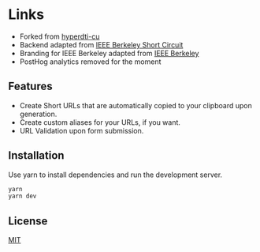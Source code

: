 # Links
- Forked from [hyperdti-cu](https://hyperdt.in/)
- Backend adapted from [IEEE Berkeley Short Circuit](https://github.com/IEEEBerkeley/short-circuit)
- Branding for IEEE Berkeley adapted from [IEEE Berkeley](https://ieee.berkeley.edu/)
- PostHog analytics removed for the moment

## Features

- Create Short URLs that are automatically copied to your clipboard upon generation.
- Create custom aliases for your URLs, if you want.
- URL Validation upon form submission.

## Installation
Use yarn to install dependencies and run the development server.

```bash
yarn
yarn dev
```

## License

[MIT](LICENSE)
